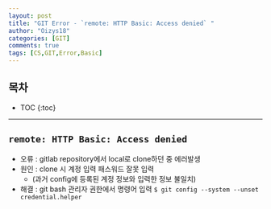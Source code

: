 ```yaml
---
layout: post
title: "GIT Error - `remote: HTTP Basic: Access denied` "
author: "Oizys18"
categories: [GIT]
comments: true
tags: [CS,GIT,Error,Basic]
---
```

## 목차
* TOC
{:toc}
* * *

## `remote: HTTP Basic: Access denied`

- 오류 : gitlab repository에서 local로 clone하던 중 에러발생
- 원인 : clone 시 계정 입력 패스워드 잘못 입력 
  - (과거 config에 등록된 계정 정보와 입력한 정보 불일치)
- 해결 : git bash 관리자 권한에서 명령어 입력
`$ git config --system --unset credential.helper`

